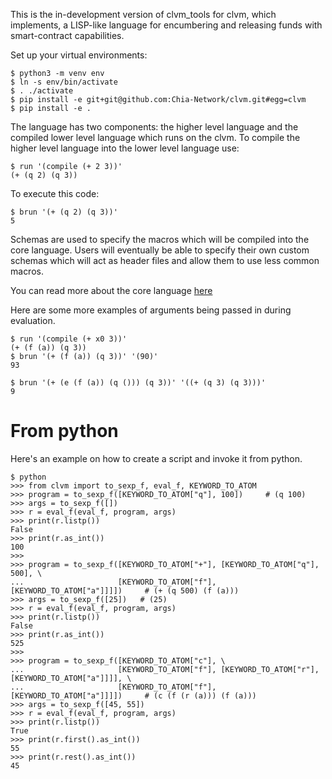 This is the in-development version of clvm_tools for clvm, which implements, a LISP-like language for encumbering and releasing funds with smart-contract capabilities.


Set up your virtual environments:

    $ python3 -m venv env
    $ ln -s env/bin/activate
    $ . ./activate
    $ pip install -e git+git@github.com:Chia-Network/clvm.git#egg=clvm
    $ pip install -e .

The language has two components: the higher level language and the compiled lower level language which runs on the clvm.
To compile the higher level language into the lower level language use:

    $ run '(compile (+ 2 3))'
    (+ (q 2) (q 3))

To execute this code:

    $ brun '(+ (q 2) (q 3))'
    5

Schemas are used to specify the macros which will be compiled into the core language. Users will eventually be able to specify their own custom schemas which will act as header files and allow them to use less common macros.

You can read more about the core language [here](./docs/clvm.org)

Here are some more examples of arguments being passed in during evaluation.

    $ run '(compile (+ x0 3))'
    (+ (f (a)) (q 3))
    $ brun '(+ (f (a)) (q 3))' '(90)'
    93

    $ brun '(+ (e (f (a)) (q ())) (q 3))' '((+ (q 3) (q 3)))'
    9



From python
===========

Here's an example on how to create a script and invoke it from python.

    $ python
    >>> from clvm import to_sexp_f, eval_f, KEYWORD_TO_ATOM
    >>> program = to_sexp_f([KEYWORD_TO_ATOM["q"], 100])     # (q 100)
    >>> args = to_sexp_f([])
    >>> r = eval_f(eval_f, program, args)
    >>> print(r.listp())
    False
    >>> print(r.as_int())
    100
    >>>
    >>> program = to_sexp_f([KEYWORD_TO_ATOM["+"], [KEYWORD_TO_ATOM["q"], 500], \
    ...                     [KEYWORD_TO_ATOM["f"], [KEYWORD_TO_ATOM["a"]]]])     # (+ (q 500) (f (a)))
    >>> args = to_sexp_f([25])   # (25)
    >>> r = eval_f(eval_f, program, args)
    >>> print(r.listp())
    False
    >>> print(r.as_int())
    525
    >>>
    >>> program = to_sexp_f([KEYWORD_TO_ATOM["c"], \
    ...                     [KEYWORD_TO_ATOM["f"], [KEYWORD_TO_ATOM["r"], [KEYWORD_TO_ATOM["a"]]]], \
    ...                     [KEYWORD_TO_ATOM["f"], [KEYWORD_TO_ATOM["a"]]]])     # (c (f (r (a))) (f (a)))
    >>> args = to_sexp_f([45, 55])
    >>> r = eval_f(eval_f, program, args)
    >>> print(r.listp())
    True
    >>> print(r.first().as_int())
    55
    >>> print(r.rest().as_int())
    45
